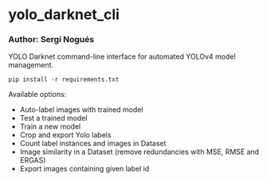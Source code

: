 # yolo_darknet_cli
### Author: Sergi Nogués

YOLO Darknet command-line interface for automated YOLOv4 model management.

```
pip install -r requirements.txt
```


Available options:

- Auto-label images with trained model
- Test a trained model
- Train a new model
- Crop and export Yolo labels
- Count label instances and images in Dataset
- Image similarity in a Dataset (remove redundancies with MSE, RMSE and ERGAS)
- Export images containing given label id
